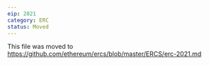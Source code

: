 ```yaml
---
eip: 2021
category: ERC
status: Moved
---
```


This file was moved to https://github.com/ethereum/ercs/blob/master/ERCS/erc-2021.md
